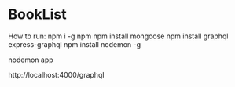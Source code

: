 # BookList

How to run:
npm i -g npm
npm install mongoose
npm install graphql express-graphql
npm install nodemon -g


nodemon app

http://localhost:4000/graphql
